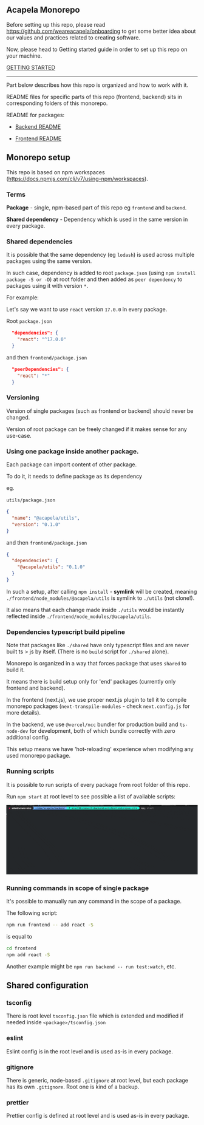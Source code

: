 ## Acapela Monorepo

Before setting up this repo, please read https://github.com/weareacapela/onboarding to get some better idea about our values and practices related to creating software.

Now, please head to Getting started guide in order to set up this repo on your machine.

[GETTING STARTED](./GETTING-STARTED.md)

---

Part below describes how this repo is organized and how to work with it.

README files for specific parts of this repo (frontend, backend) sits in corresponding folders of this monorepo.

README for packages:

- [Backend README](./backend/README.md)

- [Frontend README](./backend/README.md)

## Monorepo setup

This repo is based on npm workspaces (https://docs.npmjs.com/cli/v7/using-npm/workspaces).

### Terms

**Package** - single, npm-based part of this repo eg `frontend` and `backend`.

**Shared dependency** - Dependency which is used in the same version in every package.

### Shared dependencies

It is possible that the same dependency (eg `lodash`) is used across multiple packages using the same version.

In such case, dependency is added to root `package.json` (using `npm install package -S or -D`) at root folder and then added as `peer dependency` to packages using it with version `*`.

For example:

Let's say we want to use `react` version `17.0.0` in every package.

Root `package.json`

```json
  "dependencies": {
    "react": "^17.0.0"
  }
```

and then `frontend/package.json`

```json
  "peerDependencies": {
    "react": "*"
  }
```

### Versioning

Version of single packages (such as frontend or backend) should never be changed.

Version of root package can be freely changed if it makes sense for any use-case.

### Using one package inside another package.

Each package can import content of other package.

To do it, it needs to define package as its dependency

eg.

`utils/package.json`

```json
{
  "name": "@acapela/utils",
  "version": "0.1.0"
}
```

and then `frontend/package.json`

```json
{
  "dependencies": {
    "@acapela/utils": "0.1.0"
  }
}
```

In such a setup, after calling `npm install` - **symlink** will be created, meaning `./frontend/node_modules/@acapela/utils` is symlink to `./utils` (not clone!).

It also means that each change made inside `./utils` would be instantly reflected inside `./frontend/node_modules/@acapela/utils`.

### Dependencies typescript build pipeline

Note that packages like `./shared` have only typescript files and are never built ts > js by itself. (There is no `build` script for `./shared` alone).

Monorepo is organized in a way that forces package that uses `shared` to build it.

It means there is build setup only for 'end' packages (currently only frontend and backend).

In the frontend (next.js), we use proper next.js plugin to tell it to compile monorepo packages (`next-transpile-modules` - check `next.config.js` for more details).

In the backend, we use `@vercel/ncc` bundler for production build and `ts-node-dev` for development, both of which bundle correctly with zero additional config.

This setup means we have 'hot-reloading' experience when modifying any used monorepo package.

### Running scripts

It is possible to run scripts of every package from root folder of this repo.

Run `npm start` at root level to see possible a list of available scripts:

![NPM START](./docs/npm-start.gif)

### Running commands in scope of single package

It's possible to manually run any command in the scope of a package.

The following script:

```bash
npm run frontend -- add react -S
```

is equal to

```bash
cd frontend
npm add react -S
```

Another example might be `npm run backend -- run test:watch`, etc.

## Shared configuration

### tsconfig

There is root level `tsconfig.json` file which is extended and modified if needed inside `<package>/tsconfig.json`

### eslint

Eslint config is in the root level and is used as-is in every package.

### gitignore

There is generic, node-based `.gitignore` at root level, but each package has its own `.gitignore`. Root one is kind of a backup.

### prettier

Prettier config is defined at root level and is used as-is in every package.
